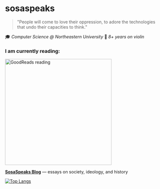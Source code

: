 # sosaspeaks

> "People will come to love their oppression, to adore the technologies that undo their capacities to think."

🎓 *Computer Science @ Northeastern University*
🎻 *8+ years on violin*

### I am currently reading: ###
<a href="https://www.goodreads.com/user/show/186650794-sosaspeaks)"><img src="https://goodreads-readme.vercel.app/api/book?id=186650794" alt="GoodReads reading" width="350" /></a>

**[SosaSpeaks Blog](https://sosaspeaks.github.io)** — essays on society, ideology, and history

[![Top Langs](https://github-readme-stats.vercel.app/api/top-langs/?username=sosaspeaks)](https://github.com/sosaspeaks/github-readme-stats)

